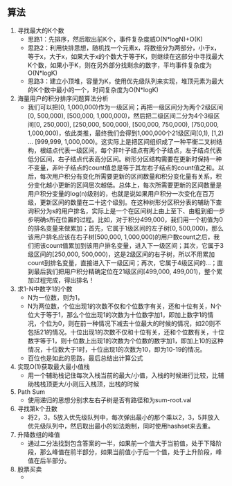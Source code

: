 ## 算法

1. 寻找最大的K个数
   - 思路1：先排序，然后取出前K个，事件复杂度威O(N*logN)+O(K)
   - 思路2：利用快排思想，随机找一个元素x，将数组分为两部分，小于x，等于x，大于x，如果大于x的个数大于等于K，则继续在这部分中寻找最大K个数，如果小于K，则在另外部分找剩余的数字，平均事件复杂度为O(N*logK)
   - 思路3：建立小顶堆，容量为K，使用优先级队列来实现，堆顶元素为最大的K个数中最小的一个，时间复杂度为O(N*logK)
2. 海量用户的积分排序问题算法分析
   - 我们可以把[0, 1,000,000)作为一级区间；再把一级区间分为两个2级区间[0, 500,000), [500,000, 1,000,000)，然后把二级区间二分为4个3级区间[0, 250,000), [250,000, 500,000), [500,000, 750,000), [750,000, 1,000,000)，依此类推，最终我们会得到1,000,000个21级区间[0,1), [1,2) … [999,999, 1,000,000)。这实际上是把区间组织成了一种平衡二叉树结构，根结点代表一级区间，每个非叶子结点有两个子结点，左子结点代表低分区间，右子结点代表高分区间。树形分区结构需要在更新时保持一种不变量，非叶子结点的count值总是等于其左右子结点的count值之和。以后，每次用户积分有变化所需要更新的区间数量和积分变化量有关系，积分变化越小更新的区间层次越低。总体上，每次所需要更新的区间数量是用户积分变量的log(n)级别的，也就是说如果用户积分一次变化在百万级，更新区间的数量在二十这个级别。在这种树形分区积分表的辅助下查询积分为s的用户排名，实际上是一个在区间树上由上至下、由粗到细一步步明确s所在位置的过程。比如，对于积分499,000，我们用一个初值为0的排名变量来做累加；首先，它属于1级区间的左子树[0, 500,000)，那么该用户排名应该在右子树[500,000, 1,000,000)的用户数count之后，我们把该count值累加到该用户排名变量，进入下一级区间；其次，它属于3级区间的[250,000, 500,000)，这是2级区间的右子树，所以不用累加count到排名变量，直接进入下一级区间；再次，它属于4级区间的…；直到最后我们把用户积分精确定位在21级区间[499,000, 499,001)，整个累加过程完成，得出排名！
3. 求1-N中数字1的个数
   - N为一位数，则为1，
   - N为两位数，个位出现1的次数不仅和个位数字有关，还和十位有关，N个位大于等于1，那么个位出现1的次数为十位数字加1，即加上数字1的情况，个位为0，则在前一种情况下减去十位最大的时候的情况，如20则不包括21的情况。十位出现1的次数不仅和十位有关，还和个位数有关，十位数字等于1，则十位数上出现1的次数为个位数的数字加1，即加上10的这种情况，十位数大于1时，十位出现1的次数为10，即为10-19的情况。
   - 百位也是如此的思路，最后总结出计算公式
4. 实现O(1)获取最大最小值栈
   - 用一个辅助栈记住每次入栈当前的最大/小值，入栈的时候进行比较，比辅助栈栈顶更大/小则压入栈顶，出栈的时候
5. Path Sum
   - 使用递归的思想分别求左右子树是否有路径和为sum-root.val
6. 寻找第k个丑数
   - 将2，3，5放入优先级队列中，每次弹出最小的那个乘以2，3，5并放入优先级队列中，然后取出最小的如法炮制，同时使用hashset来去重。
7. 升降数组的峰值
   - 通过二分法找到包含答案的一半，如果前一个值大于当前值，处于下降阶段，那么峰值在前半部分，如果当前值小于后一个值，处于上升阶段，峰值在后半部分。
8. 股票买卖
   - ​



